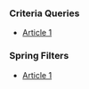 ### Criteria Queries 
- [Article 1](https://www.baeldung.com/spring-data-criteria-queries)

### Spring Filters
- [Article 1](https://blog.devops.dev/spring-boot-filters-d62d8b87270a)